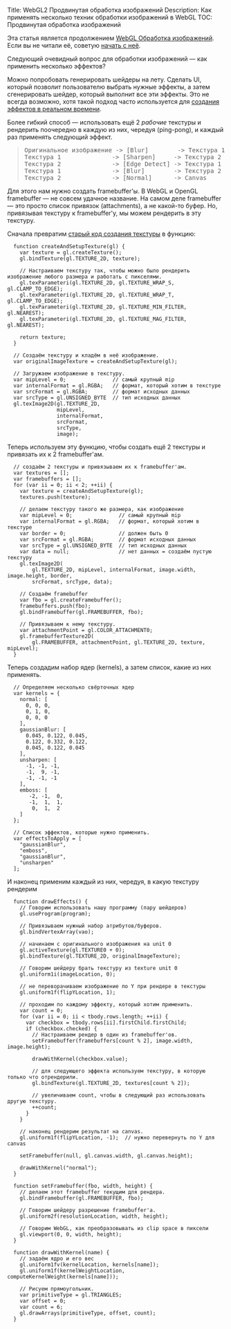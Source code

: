 Title: WebGL2 Продвинутая обработка изображений
Description: Как применять несколько техник обработки изображений в WebGL
TOC: Продвинутая обработка изображений


Эта статья является продолжением [WebGL Обработка изображений](webgl-image-processing.html).
Если вы не читали её, советую [начать с неё](webgl-image-processing.html).

Следующий очевидный вопрос для обработки изображений — как применить несколько эффектов?

Можно попробовать генерировать шейдеры на лету. Сделать UI, который позволит
пользователю выбрать нужные эффекты, а затем сгенерировать шейдер, который выполнит
все эти эффекты. Это не всегда возможно, хотя такой подход часто используется для
[создания эффектов в реальном времени](https://www.youtube.com/watch?v=cQUn0Zeh-0Q).

Более гибкий способ — использовать ещё 2 *рабочие* текстуры и
рендерить поочередно в каждую из них, чередуя (ping-pong),
и каждый раз применять следующий эффект.

<blockquote><pre>Оригинальное изображение -&gt; [Blur]        -&gt; Текстура 1
Текстура 1              -&gt; [Sharpen]     -&gt; Текстура 2
Текстура 2              -&gt; [Edge Detect] -&gt; Текстура 1
Текстура 1              -&gt; [Blur]        -&gt; Текстура 2
Текстура 2              -&gt; [Normal]      -&gt; Canvas</pre></blockquote>

Для этого нам нужно создать framebuffer'ы. В WebGL и OpenGL framebuffer — не совсем удачное название. На самом деле framebuffer — это просто
список привязок (attachments), а не какой-то буфер. Но, привязывая текстуру к framebuffer'у, мы можем рендерить в эту текстуру.

Сначала превратим [старый код создания текстуры](webgl-image-processing.html) в функцию:

```
  function createAndSetupTexture(gl) {
    var texture = gl.createTexture();
    gl.bindTexture(gl.TEXTURE_2D, texture);

    // Настраиваем текстуру так, чтобы можно было рендерить изображение любого размера и работать с пикселями.
    gl.texParameteri(gl.TEXTURE_2D, gl.TEXTURE_WRAP_S, gl.CLAMP_TO_EDGE);
    gl.texParameteri(gl.TEXTURE_2D, gl.TEXTURE_WRAP_T, gl.CLAMP_TO_EDGE);
    gl.texParameteri(gl.TEXTURE_2D, gl.TEXTURE_MIN_FILTER, gl.NEAREST);
    gl.texParameteri(gl.TEXTURE_2D, gl.TEXTURE_MAG_FILTER, gl.NEAREST);

    return texture;
  }

  // Создаём текстуру и кладём в неё изображение.
  var originalImageTexture = createAndSetupTexture(gl);

  // Загружаем изображение в текстуру.
  var mipLevel = 0;               // самый крупный mip
  var internalFormat = gl.RGBA;   // формат, который хотим в текстуре
  var srcFormat = gl.RGBA;        // формат исходных данных
  var srcType = gl.UNSIGNED_BYTE  // тип исходных данных
  gl.texImage2D(gl.TEXTURE_2D,
                mipLevel,
                internalFormat,
                srcFormat,
                srcType,
                image);
```

Теперь используем эту функцию, чтобы создать ещё 2 текстуры и привязать их к 2 framebuffer'ам.

```
  // создаём 2 текстуры и привязываем их к framebuffer'ам.
  var textures = [];
  var framebuffers = [];
  for (var ii = 0; ii < 2; ++ii) {
    var texture = createAndSetupTexture(gl);
    textures.push(texture);

    // делаем текстуру такого же размера, как изображение
    var mipLevel = 0;               // самый крупный mip
    var internalFormat = gl.RGBA;   // формат, который хотим в текстуре
    var border = 0;                 // должен быть 0
    var srcFormat = gl.RGBA;        // формат исходных данных
    var srcType = gl.UNSIGNED_BYTE  // тип исходных данных
    var data = null;                // нет данных = создаём пустую текстуру
    gl.texImage2D(
        gl.TEXTURE_2D, mipLevel, internalFormat, image.width, image.height, border,
        srcFormat, srcType, data);

    // Создаём framebuffer
    var fbo = gl.createFramebuffer();
    framebuffers.push(fbo);
    gl.bindFramebuffer(gl.FRAMEBUFFER, fbo);

    // Привязываем к нему текстуру.
    var attachmentPoint = gl.COLOR_ATTACHMENT0;
    gl.framebufferTexture2D(
        gl.FRAMEBUFFER, attachmentPoint, gl.TEXTURE_2D, texture, mipLevel);
  }
```

Теперь создадим набор ядер (kernels), а затем список, какие из них применять.

```
  // Определяем несколько свёрточных ядер
  var kernels = {
    normal: [
      0, 0, 0,
      0, 1, 0,
      0, 0, 0
    ],
    gaussianBlur: [
      0.045, 0.122, 0.045,
      0.122, 0.332, 0.122,
      0.045, 0.122, 0.045
    ],
    unsharpen: [
      -1, -1, -1,
      -1,  9, -1,
      -1, -1, -1
    ],
    emboss: [
       -2, -1,  0,
       -1,  1,  1,
        0,  1,  2
    ]
  };

  // Список эффектов, которые нужно применить.
  var effectsToApply = [
    "gaussianBlur",
    "emboss",
    "gaussianBlur",
    "unsharpen"
  ];
```

И наконец применим каждый из них, чередуя, в какую текстуру рендерим

```
  function drawEffects() {
    // Говорим использовать нашу программу (пару шейдеров)
    gl.useProgram(program);

    // Привязываем нужный набор атрибутов/буферов.
    gl.bindVertexArray(vao);

    // начинаем с оригинального изображения на unit 0
    gl.activeTexture(gl.TEXTURE0 + 0);
    gl.bindTexture(gl.TEXTURE_2D, originalImageTexture);

    // Говорим шейдеру брать текстуру из texture unit 0
    gl.uniform1i(imageLocation, 0);

    // не переворачиваем изображение по Y при рендере в текстуры
    gl.uniform1f(flipYLocation, 1);

    // проходим по каждому эффекту, который хотим применить.
    var count = 0;
    for (var ii = 0; ii < tbody.rows.length; ++ii) {
      var checkbox = tbody.rows[ii].firstChild.firstChild;
      if (checkbox.checked) {
        // Настраиваем рендер в один из framebuffer'ов.
        setFramebuffer(framebuffers[count % 2], image.width, image.height);

        drawWithKernel(checkbox.value);

        // для следующего эффекта используем текстуру, в которую только что отрендерили.
        gl.bindTexture(gl.TEXTURE_2D, textures[count % 2]);

        // увеличиваем count, чтобы в следующий раз использовать другую текстуру.
        ++count;
      }
    }

    // наконец рендерим результат на canvas.
    gl.uniform1f(flipYLocation, -1);  // нужно перевернуть по Y для canvas

    setFramebuffer(null, gl.canvas.width, gl.canvas.height);

    drawWithKernel("normal");
  }

  function setFramebuffer(fbo, width, height) {
    // делаем этот framebuffer текущим для рендера.
    gl.bindFramebuffer(gl.FRAMEBUFFER, fbo);

    // Говорим шейдеру разрешение framebuffer'а.
    gl.uniform2f(resolutionLocation, width, height);

    // Говорим WebGL, как преобразовывать из clip space в пиксели
    gl.viewport(0, 0, width, height);
  }

  function drawWithKernel(name) {
    // задаём ядро и его вес
    gl.uniform1fv(kernelLocation, kernels[name]);
    gl.uniform1f(kernelWeightLocation, computeKernelWeight(kernels[name]));

    // Рисуем прямоугольник.
    var primitiveType = gl.TRIANGLES;
    var offset = 0;
    var count = 6;
    gl.drawArrays(primitiveType, offset, count);
  }
``` 
